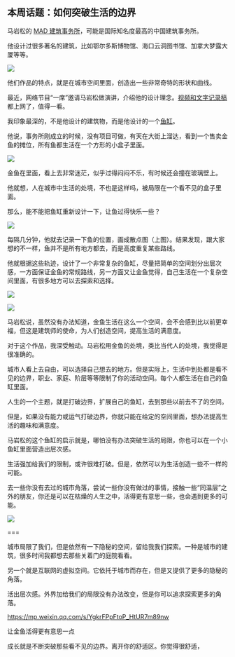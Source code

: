 ## 本周话题：如何突破生活的边界

马岩松的 [MAD 建筑事务所](http://www.i-mad.com/zh-hans/)，可能是国际知名度最高的中国建筑事务所。 

他设计过很多著名的建筑，比如鄂尔多斯博物馆、海口云洞图书馆、加拿大梦露大厦等等。

![](https://cdn.beekka.com/blogimg/asset/202211/bg2022112605.webp)

他们作品的特点，就是在城市空间里面，创造出一些非常奇特的形状和曲线。

最近，网络节目“一席”邀请马岩松做演讲，介绍他的设计理念。[视频和文字记录稿](https://mp.weixin.qq.com/s/YgkrFPpFtoP_HtUR7m89nw)都上网了，值得一看。

我印象最深的，不是他设计的建筑物，而是他设计的一个[鱼缸](http://www.i-mad.com/zh-hans/post-art/fish-tank/)。

他说，事务所刚成立的时候，没有项目可做，有天在大街上溜达，看到一个售卖金鱼的摊位，所有鱼都生活在一个方形的小盒子里面。

![](https://cdn.beekka.com/blogimg/asset/202211/bg2022112606.webp)

金鱼在里面，看上去非常迷茫，似乎过得闷闷不乐，有时候还会撞在玻璃壁上。

他就想，人在城市中生活的处境，不也是这样吗，被局限在一个看不见的盒子里面。

那么，能不能把鱼缸重新设计一下，让鱼过得快乐一些？

![](https://cdn.beekka.com/blogimg/asset/202211/bg2022112607.webp)

每隔几分钟，他就去记录一下鱼的位置，画成散点图（上图）。结果发现，跟大家想的不一样，鱼并不是所有地方都去，而是高度重复某些路线。

他就根据这些轨迹，设计了一个非常复杂的鱼缸，尽量把简单的空间划分出层次感，一方面保证金鱼的常规路线，另一方面又让金鱼觉得，自己生活在一个复杂空间里面，有很多地方可以去探索和选择。

![](https://cdn.beekka.com/blogimg/asset/202211/bg2022112608.webp)

![](https://cdn.beekka.com/blogimg/asset/202211/bg2022112609.webp)

马岩松说，虽然没有办法知道，金鱼生活在这么一个空间，会不会感到比以前更幸福，但这是建筑师的使命，为人们创造空间，提高生活的满意度。

对于这个作品，我深受触动。马岩松用金鱼的处境，类比当代人的处境，我觉得是很准确的。

城市人看上去自由，可以选择自己想去的地方。但是实际上，生活中到处都是看不见的边界，职业、家庭、阶层等等限制了你的活动空间。每个人都生活在自己的鱼缸里面。

人生的一个主题，就是打破边界，扩展自己的鱼缸，去到那些以前去不了的空间。

但是，如果没有能力或运气打破边界，你就只能在给定的空间里面，想办法提高生活的趣味和满意度。

马岩松的这个鱼缸的启示就是，哪怕没有办法突破生活的局限，你也可以在一个小鱼缸里面营造出层次感。

生活强加给我们的限制，或许很难打破。但是，依然可以为生活创造一些不一样的可能。

去一些你没有去过的城市角落，尝试一些你没有做过的事情，接触一些“同温层”之外的朋友，你还是可以在枯燥的人生之中，活得更有意思一些，也会遇到更多的可能。

![](https://cdn.beekka.com/blogimg/asset/202211/bg2022112610.webp)

===

城市局限了我们，但是依然有一下隐秘的空间，留给我我们探索。一种是城市的建筑，很多时间我都想去那些关着门的庭院看看。

另一个就是互联网的虚拟空间。它依托于城市而存在，但是又提供了更多的隐秘的角落。

活出层次感。外界加给我们的局限没有办法改变，但是你可以追求探索更多的角落。

https://mp.weixin.qq.com/s/YgkrFPpFtoP_HtUR7m89nw

让金鱼活得更有意思一点

成长就是不断突破那些看不见的边界。离开你的舒适区。你觉得很舒适，